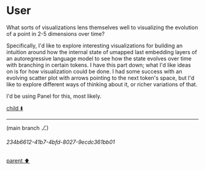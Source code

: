 # User

What sorts of visualizations lens themselves well to visualizing the evolution of a point in 2-5 dimensions over time?

Specifically, I'd like to explore interesting visualizations for building an intuition around how the internal state of umapped last embedding layers of an autoregressive language model to see how the state evolves over time with branching in certain tokens. I have this part down; what I'd like ideas on is for how visualization could be done. I had  some success with an evolving scatter plot with arrows pointing to the next token's space, but I'd like to explore different ways of thinking about it, or richer variations of that.

I'd be using Panel for this, most likely.


[child ⬇️](#234b6612-41b7-4bfd-8027-9ecdc361bb01)

---

(main branch ⎇)
###### 234b6612-41b7-4bfd-8027-9ecdc361bb01
[parent ⬆️](#aaa2edfe-1989-493a-b69e-725783a32255)
